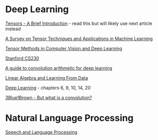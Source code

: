 # Deep Learning

[Tensors - A Brief Introduction](https://ieeexplore.ieee.org/stamp/stamp.jsp?arnumber=6784037) - read this but will likely use next article instead

[A Survey on Tensor Techniques and Applications in Machine Learning](https://ieeexplore.ieee.org/stamp/stamp.jsp?tp=&arnumber=8884203)

[Tensor Methods in Computer Vision and Deep Learning](https://ieeexplore.ieee.org/stamp/stamp.jsp?arnumber=9420085)

[Stanford CS230](https://cs230.stanford.edu/syllabus/)

[A guide to convolution arithmetic for deep
learning](https://arxiv.org/pdf/1603.07285)

[Linear Algebra and Learning From Data](http://staff.ustc.edu.cn/~ynyang/2023/books/8.pdf)

[Deep Learning](https://www.deeplearningbook.org/) - chapters 6, 9, 10, 14, 20

[3Blue1Brown - But what is a convolution?](https://www.youtube.com/watch?v=KuXjwB4LzSA)

# Natural Language Processing 

[Speech and Language Processing](https://web.stanford.edu/~jurafsky/slp3/ed3bookfeb3_2024.pdf)